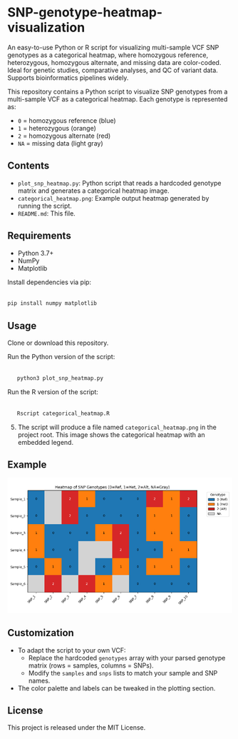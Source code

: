 # SNP-genotype-heatmap-visualization
An easy-to-use Python or R script for visualizing multi-sample VCF SNP genotypes as a categorical heatmap, where homozygous reference, heterozygous, homozygous alternate, and missing data are color-coded. Ideal for genetic studies, comparative analyses, and QC of variant data. Supports bioinformatics pipelines widely.

This repository contains a Python script to visualize SNP genotypes from a multi-sample VCF as a categorical heatmap. Each genotype is represented as:
- `0` = homozygous reference (blue)
- `1` = heterozygous (orange)
- `2` = homozygous alternate (red)
- `NA` = missing data (light gray)

## Contents

- `plot_snp_heatmap.py`: Python script that reads a hardcoded genotype matrix and generates a categorical heatmap image.
- `categorical_heatmap.png`: Example output heatmap generated by running the script.
- `README.md`: This file.

## Requirements

- Python 3.7+
- NumPy
- Matplotlib

Install dependencies via pip:

```bash

pip install numpy matplotlib

```

## Usage

Clone or download this repository.

   Run the Python version of the script:

```bash
   
   python3 plot_snp_heatmap.py

 ```
   
   Run the R version of the script:

```bash

   Rscript categorical_heatmap.R

   ```

5. The script will produce a file named `categorical_heatmap.png` in the project root. This image shows the categorical heatmap with an embedded legend.

## Example

![Example Heatmap](categorical_heatmap.png)

## Customization

- To adapt the script to your own VCF: 
  - Replace the hardcoded `genotypes` array with your parsed genotype matrix (rows = samples, columns = SNPs).
  - Modify the `samples` and `snps` lists to match your sample and SNP names.
- The color palette and labels can be tweaked in the plotting section.

## License

This project is released under the MIT License. 
